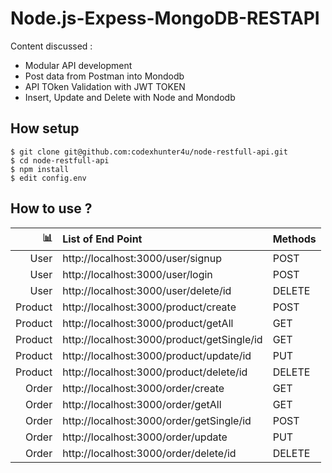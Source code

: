 # Node.js-Expess-MongoDB-RESTAPI

Content discussed : 
 - Modular API development 
 - Post data from Postman into Mondodb
 - API TOken Validation with JWT TOKEN
 - Insert, Update and Delete with Node and Mondodb

## How setup

```
$ git clone git@github.com:codexhunter4u/node-restfull-api.git
$ cd node-restfull-api
$ npm install
$ edit config.env
```

 ## How to use ?


| :bar_chart:      |  List of End Point                          | Methods   |
|-----------------:|:--------------------------------------------|:------    |
| User             |  http://localhost:3000/user/signup          | POST      |
| User             |  http://localhost:3000/user/login           | POST      |
| User             |  http://localhost:3000/user/delete/id       | DELETE    |
| Product          |  http://localhost:3000/product/create       | POST      |
| Product          |  http://localhost:3000/product/getAll       | GET       |
| Product          |  http://localhost:3000/product/getSingle/id | GET       |
| Product          |  http://localhost:3000/product/update/id    | PUT       |
| Product          |  http://localhost:3000/product/delete/id    | DELETE    |
| Order            |  http://localhost:3000/order/create         | GET       |
| Order            |  http://localhost:3000/order/getAll         | GET       |
| Order            |  http://localhost:3000/order/getSingle/id   | POST      |
| Order            |  http://localhost:3000/order/update         | PUT       |
| Order            |  http://localhost:3000/order/delete/id      | DELETE    |
